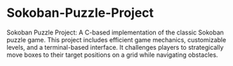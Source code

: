 # Sokoban-Puzzle-Project
Sokoban Puzzle Project: A C-based implementation of the classic Sokoban puzzle game. This project includes efficient game mechanics, customizable levels, and a terminal-based interface. It challenges players to strategically move boxes to their target positions on a grid while navigating obstacles.

